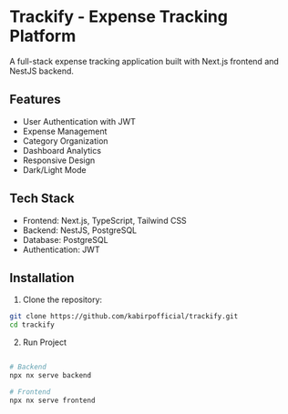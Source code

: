 # Trackify - Expense Tracking Platform

A full-stack expense tracking application built with Next.js frontend and NestJS backend.

## Features
- User Authentication with JWT
- Expense Management
- Category Organization
- Dashboard Analytics
- Responsive Design
- Dark/Light Mode

## Tech Stack
- Frontend: Next.js, TypeScript, Tailwind CSS
- Backend: NestJS, PostgreSQL
- Database: PostgreSQL
- Authentication: JWT

## Installation

1. Clone the repository:
```bash
git clone https://github.com/kabirpofficial/trackify.git
cd trackify
```

2. Run Project
```bash

# Backend
npx nx serve backend

# Frontend
npx nx serve frontend
